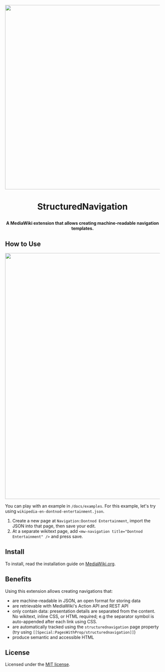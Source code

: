 <p align="center">
	<img src="/resources/images/structured-navigation-colored.png" width="600px">
</p>

# <p align="center"> StructuredNavigation</p>
<p align="center">
	<strong>A MediaWiki extension that allows creating machine-readable navigation templates.</strong>
</p>

## How to Use
<p align="center">
	<img src="/resources/images/how-to-process.png" width="800px">
</p>

You can play with an example in `/docs/examples`. For this example, let's try using `wikipedia-en-dontnod-entertainment.json`.

1. Create a new page at `Navigation:Dontnod Entertainment`, import the JSON into that page,
then save your edit.
2. At a separate wikitext page, add `<mw-navigation title="Dontnod Entertainment" />` and press save.

## Install
To install, read the installation guide on [MediaWiki.org](https://www.mediawiki.org/wiki/Extension:StructuredNavigation#Installation).

## Benefits
Using this extension allows creating navigations that:
  - are machine-readable in JSON, an open format for storing data
  - are retrievable with MediaWiki's Action API and REST API
  - only contain data: presentation details are separated from the content. No wikitext, inline CSS, or HTML required; e.g the separator symbol is auto-appended after each link using CSS.
  - are automatically tracked using the `structurednavigation` page property (try using `[[Special:PagesWithProp/structurednavigation]]`)
  - produce semantic and accessible HTML

## License
Licensed under the [MIT license](COPYING).
